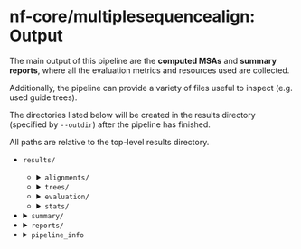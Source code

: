 # nf-core/multiplesequencealign: Output

The main output of this pipeline are the **computed MSAs** and **summary reports**, where all the evaluation metrics and resources used are collected.

Additionally, the pipeline can provide a variety of files useful to inspect (e.g. used guide trees).

The directories listed below will be created in the results directory (specified by `--outdir`) after the pipeline has finished.

All paths are relative to the top-level results directory.

- `results/`

  - <details markdown="1">
    <summary><code>alignments/</code></summary>
      <b>MSA computed.</b>

    Each subdirectory is named after the sample id. It contains all the computed alignments for the given sample. The filename is built with the informations of the input file used and the tool(s).

    - <code>{SampleID}/{SampleID}_{Tree}\_args-{Tree_args}_{MSA}\_args-{MSA_args}.aln</code>.

    </details>

  - <details markdown="1">
    <summary><code>trees/</code></summary>

    <b>Rendered guide trees </b>

    If you have explicitly enabled the computation of guide trees via the toolsheet to be used by the MSA tool, these guide trees will be generated and stored in the trees directory.

    Each subdirectory is named after the sample id and contains all the computed trees for the given sample. The filename is built with the information from the input file used and the tool(s).

    - <code>{SampleID}/{SampleID}\_{Tree}\_args-{Tree_args}.dnd</code>.

    </details>

  - <details markdown="1">
    <summary><code>evaluation/</code></summary>

    <b>Computed evaluation statistics.</b>

    - <code>complete_summary_eval.csv</code>: csv file containing the summary of all evaluation metrics for each input file.
    - <code>consensus/</code>: directory containing the files with the informations about the consensus alignment. If `--build_consensus` is specified.
    - <code>tcoffee_irmsd/</code>: directory containing the files with the complete iRMSD files. If `--calc_irmsd` is specified.
    - <code>tcoffee_tcs/</code>: directory containing the files with the complete TCS files. If `--calc_tcs` is specified.

    </details>

  - <details markdown="1">
    <summary><code>stats/</code></summary>
    <b> Computed statistics about the input files </b>

    (e.g length of the sequences, number of the sequences, etc.).

    - <code>stats/</code>

      - <code>complete_summary_stats.csv</code>: csv file containing the summary for all the statistics computed on the input file.
      - <code>sequences/</code>
        - <code>seqstats/\*\_seqstats.csv</code>: file containing the sequence input length for each sequence in the family defined by the file name. If <code>--calc_seq_stats</code> is specified.
        - <code>perc_sim/\*.txt</code>: file containing the pairwise sequence similarity for all input sequences. If <code>--calc_sim</code> is specified.
      - <code>structures/</code>
        - <code>plddt/\*\_full_plddt.csv</code>: file containing the plddt of the structures for each sequence in the input file. If <code>--extract_plddt</code> is specified.
        </details>

    - <details markdown="1">
        <summary><code>summary/</code></summary>
          <b> CSV file with the summary of all statistics, evaluation metrics and resources used by each combination of tools </b>

      - <code>complete_summary_stats_with_trace.csv</code>: csv file containing the content of complete_summary_stats merged with the information of the trace file. This will not contain the resources usage running with <code>-resume</code>.
      </details>

    - <details markdown="1">
      <summary><code>reports/</code></summary>
      <b>QC and visualization reports.</b>

      - <details markdown="2">
          <summary><code>multiqc</code></summary>

        <b> MultiQC summary </b>

        <a href="http://multiqc.info">MultiQC</a> is a visualization tool that generates a single HTML report summarising all samples in your project. Most of the pipeline QC results are visualised in the report and further statistics are available in the report data directory.

        Results generated by MultiQC collate pipeline QC from supported tools e.g. FastQC. The pipeline has special steps which also allow the software versions to be reported in the MultiQC output for future traceability. For more information about how to use MultiQC reports, see <a href="http://multiqc.info">multiqc.info</a>.

        - <code>reports/multiqc/</code> - <code>multiqc_report.html</code>: a standalone HTML file that can be viewed in your web browser. - <code>multiqc_data/</code>: directory containing parsed statistics from the different tools used in the pipeline. - <code>multiqc_plots/</code>: directory containing static images from the report in various formats.
        </details>

      - <details markdown="2">
          <summary><code>visualisation</code></summary>
            <b>Foldmason</b> report for the visualization of the alignment and the protein structures.
            Only available if structures were provided as input.

        - <code>reports/visualization/</code>
        - <code>{SampleID}_{Tree}\_args-{Tree_args}_{MSA}\_args-{MSA_args}.html</code>: foldmason HTML report.
        </details>

      - <details markdown="1">
          <summary> <code>shiny_app/</code></summary>

        <b> A Shiny app is created to explore interactively your results </b>.

        A shiny app is prepared to visualize the summary statistics and evaluation of the produced alignments (skip with <code>--skip_shiny</code>).

        To run the Shiny app use the following commands from the results directory:

        <code>cd shiny_app</code>

        <code>./run.sh</code>

        Be aware that you have to have <a href="https://shiny.posit.co/py/">shiny</a> installed to access this feature.

        - <code>run.sh</code>: executable to start the shiny app.
        - <code>_.py_</code>: shiny app files.
        - <code>\*.csv</code>: csv file used by shiny app.
        </details>
        </details>

      - <details markdown="1">
          <summary><code>pipeline_info</code></summary>
          <b>Extra information about the pipeline execution.</b>

        - Reports generated by Nextflow: <code>execution_report.html</code>, <code>execution_timeline.html</code>, <code>execution_trace.txt</code> and <code>pipeline_dag.dot</code>, <code>pipeline_dag.svg</code>.
        - Reports generated by the pipeline: <code>pipeline_report.html</code>, <code>pipeline_report.txt</code> and <code>software_versions.yml</code>. The <code>pipeline_report\*</code> files will only be present if the <code>--email</code>, <code>--email_on_fail</code> parameter's are used when running the pipeline.
        - Reformatted samplesheet files used as input to the pipeline: <code>samplesheet.valid.csv</code>.
        - Parameters used by the pipeline run: <code>params.json</code>.
        <a href="https://www.nextflow.io/docs/latest/tracing.html">Nextflow</a> provides excellent functionality for generating various reports relevant to the running and execution of the pipeline. This will allow you to troubleshoot errors with the running of the pipeline, and also provide you with other information such as launch commands, run times and resource usage.
        </details>

  </details>
